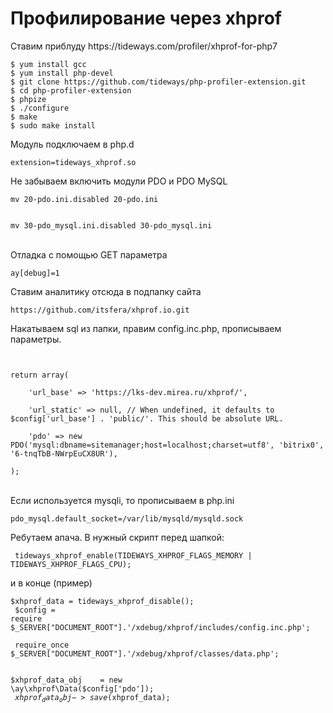 # Профилирование через xhprof
<p>Ставим приблуду https://tideways.com/profiler/xhprof-for-php7</p> 
<code>$ yum install gcc
$ yum install php-devel
$ git clone https://github.com/tideways/php-profiler-extension.git
$ cd php-profiler-extension
$ phpize
$ ./configure
$ make
$ sudo make install
</code>

<p>Модуль подключаем в php.d</p>

<code>extension=tideways_xhprof.so
</code>

<p>Не забываем включить модули PDO и PDO MySQL</p>
<code>mv 20-pdo.ini.disabled 20-pdo.ini
<br/>
mv 30-pdo_mysql.ini.disabled 30-pdo_mysql.ini
</code>
<br/>
<p>Отладка с помощью GET параметра</p>
<code>ay[debug]=1</code>
<br/>
<p>Ставим аналитику отсюда в подпапку сайта</p>
<code>https://github.com/itsfera/xhprof.io.git</code>
<br/>
<p>Накатываем sql из папки, правим config.inc.php, прописываем параметры. </p>
<code>
	<?php<br/>
return array(<br/>
	'url_base' => 'https://lks-dev.mirea.ru/xhprof/',<br/>
	'url_static' => null, // When undefined, it defaults to $config['url_base'] . 'public/'. This should be absolute URL.<br/>
	'pdo' => new PDO('mysql:dbname=sitemanager;host=localhost;charset=utf8', 'bitrix0', '6-tnqTbB-NWrpEuCX8UR'),<br/>
);
</code>
<br/>
<p>Если используется mysqli, то прописываем в php.ini</p> 
<code>pdo_mysql.default_socket=/var/lib/mysqld/mysqld.sock</code>

<br/>
<p>Ребутаем апача. В нужный скрипт перед шапкой:</p>

<code> tideways_xhprof_enable(TIDEWAYS_XHPROF_FLAGS_MEMORY | TIDEWAYS_XHPROF_FLAGS_CPU);
</code>
<br/>
<p>и в конце (пример)</p>

<code>$xhprof_data = tideways_xhprof_disable();	<br/>
$config			= require $_SERVER["DOCUMENT_ROOT"].'/xdebug/xhprof/includes/config.inc.php';	<br/>
require_once $_SERVER["DOCUMENT_ROOT"].'/xdebug/xhprof/classes/data.php';<br/>	
$xhprof_data_obj	= new \ay\xhprof\Data($config['pdo']);<br/>
$xhprof_data_obj->save($xhprof_data);<br/>
</code>

